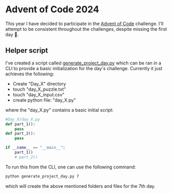 # Advent of Code 2024

This year I have decided to participate in the [Advent of Code](https://adventofcode.com/2024/about) challenge. I'll attempt to be consistent throughout the challenges, despite missing the first day 🫠. 

## Helper script

I've created a script called [generate_project_day.py](./generate_project_day.py) which can be ran in a CLI to provide a basic initialization for the day's challenge. Currently it just achieves the following:

- Create "Day_X" directory
- touch "day_X_puzzle.txt"
- touch "day_X_input.csv"
- create python file: "day_X.py"

where the "day_X.py" contains a basic initial script:

```python 
#Day_X/day_X.py
def part_1():
    pass
def part_2():
    pass

if __name__ == "__main__":
    part_1()
    # part_2()
```

To run this from the CLI, one can use the following command:

```bash
python generate_project_day.py 7
```

which will create the above mentioned folders and files for the 7th day. 
